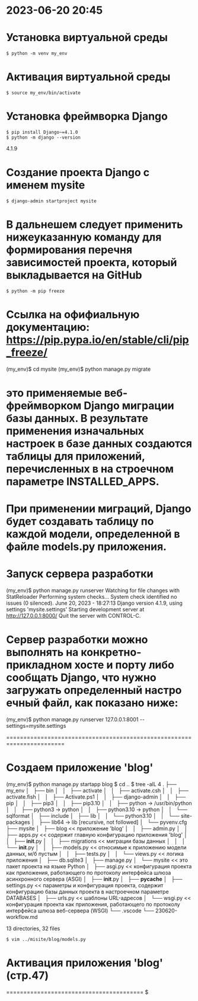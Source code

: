 2023-06-20  20:45
=================

# Установка виртуальной среды
    $ python -m venv my_env

# Активация виртуальной среды
    $ source my_env/bin/activate

# Установка фреймворка Django
    $ pip install Django~=4.1.0
    $ python -m django --version
4.1.9

# Создание проекта Django с именем mysite
    $ django-admin startproject mysite

# В дальнешем следует применить нижеуказанную команду для формирования перечня зависимостей проекта, который выкладывается на GitHub
    $ python -m pip freeze
# Ссылка на офифиальную документацию: https://pip.pypa.io/en/stable/cli/pip_freeze/


(my_env)$ cd mysite
(my_env)$ python manage.py migrate
# это применяемые веб-фреймворком Django миграции базы данных. В результате применения изначальных настроек в базе данных создаются таблицы для приложений, перечисленных в на строечном параметре INSTALLED_APPS.
# При применении миграций, Django будет создавать таблицу по каждой модели, определенной в файле models.py приложения.
    
    
# Запуск сервера разработки
(my_env)$ python manage.py runserver
Watching for file changes with StatReloader
Performing system checks...
System check identified no issues (0 silenced).
June 20, 2023 - 18:27:13
Django version 4.1.9, using settings 'mysite.settings'
Starting development server at http://127.0.0.1:8000/
Quit the server with CONTROL-C.

# Сервер разработки можно выполнять на конкретно-прикладном хосте и порту либо сообщать Django, что нужно загружать определенный настро ечный файл, как показано ниже:
(my_env)$ python manage.py runserver 127.0.0.1:8001 --settings=mysite.settings
    
    
=======================================================================
# Создаем приложение 'blog'
(my_env)$ python manage.py startapp blog
    $ cd ..
    $ tree -alL 4
.
├── my_env
│   ├── bin
│   │   ├── activate
│   │   ├── activate.csh
│   │   ├── activate.fish
│   │   ├── Activate.ps1
│   │   ├── django-admin
│   │   ├── pip
│   │   ├── pip3
│   │   ├── pip3.10
│   │   ├── python -> /usr/bin/python
│   │   ├── python3 -> python
│   │   ├── python3.10 -> python
│   │   └── sqlformat
│   ├── include
│   ├── lib
│   │   └── python3.10
│   │       └── site-packages
│   ├── lib64 -> lib  [recursive, not followed]
│   └── pyvenv.cfg
├── mysite
│   ├── blog                << приложение 'blog'
│   │   ├── admin.py
│   │   ├── apps.py         << содержит главную конфигурацию приложения 'blog'
│   │   ├── __init__.py
│   │   ├── migrations      << миграции базы данных
│   │   │   └── __init__.py
│   │   ├── models.py       << относимые к приложению модели данных, м/б пустым
│   │   ├── tests.py
│   │   └── views.py        << логика приложения
│   ├── db.sqlite3
│   ├── manage.py
│   └── mysite              << это пакет проекта на языке Python
│       ├── asgi.py         << конфигурация проекта как приложения, работающего по протоколу интерфейса шлюза асинхронного сервера (ASGI)
│       ├── __init__.py
│       ├── __pycache__
│       ├── settings.py     << параметры и конфигурация проекта, содержит конфигурацию базы данных проекта в настроечном параметре DATABASES
│       ├── urls.py         << шаблоны URL-адресов
│       └── wsgi.py         << конфигурация проекта как приложения, работающего по протоколу интерфейса шлюза веб-сервера (WSGI)
└── .vscode
    └── 230620-workflow.md

13 directories, 32 files

    $ vim ../misite/blog/models.py
    
    
# Активация приложения 'blog' (стр.47)
========================================
    $ 
